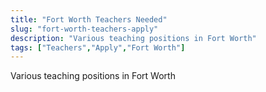 ```yaml
---
title: "Fort Worth Teachers Needed"
slug: "fort-worth-teachers-apply"
description: "Various teaching positions in Fort Worth"
tags: ["Teachers","Apply","Fort Worth"]
---
```


Various teaching positions in Fort Worth
